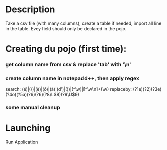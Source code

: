 # Description
Take a csv file (with many columns), create a table if needed, import all line in the table. Evey field should only be declared in the pojo.

# Creating du pojo (first time):
### get column name from csv & replace 'tab' with '\n'
### create column name in notepadd++, then apply regex
search: (é)|(\/)|(è)|(ô)|(à)|(d')|(\))|(^\w)|[^\w\n]+(\w)
replaceby: (?1e)(?2)(?3e)(?4o)(?5a)(?6)(?6)(?8\L$8)(?9\U$9)
### some manual cleanup


# Launching
Run Application